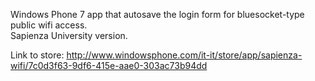 

Windows Phone 7 app that autosave the login form for bluesocket-type public wifi access.  
Sapienza University version.

Link to store:
http://www.windowsphone.com/it-it/store/app/sapienza-wifi/7c0d3f63-9df6-415e-aae0-303ac73b94dd
